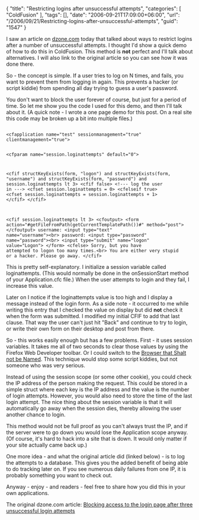 {
	"title": "Restricting logins after unsuccessful attempts",
	"categories": [
		"ColdFusion"
	],
	"tags": [],
	"date": "2006-09-21T17:09:00+06:00",
	"url": "/2006/09/21/Restricting-logins-after-unsuccessful-attempts",
	"guid": "1547"
}

I saw an article on <a href="http://www.dzone.com">dzone.com</a> today that talked about ways to restrict logins after a number of unsuccessful attempts. I thought I'd show a quick demo of how to do this in ColdFusion. This method is <b>not</b> perfect and I'll talk about alternatives. I will also link to the original article so you can see how it was done there.
<!--more-->
So - the concept is simple. If a user tries to log on N times, and fails, you want to prevent them from logging in again. This prevents a hacker (or script kiddie) from spending all day trying to guess a user's password. 

You don't want to block the user forever of course, but just for a period of time. So let me show you the code I used for this demo, and then I'll talk about it. (A quick note - I wrote a one page demo for this post. On a real site this code may be broken up a bit into multiple files.)

<code>
&lt;cfapplication name="test" sessionmanagement="true" clientmanagement="true"&gt;

&lt;cfparam name="session.loginattempts" default="0"&gt;

&lt;cfif structKeyExists(form, "logon") and structKeyExists(form, "username") and structKeyExists(form, "password") and session.loginattempts lt 3&gt;
	&lt;cfif false&gt;
		&lt;!--- log the user in ---&gt;
		&lt;cfset session.loginattempts = 0&gt;
	&lt;cfelseif true&gt;
		&lt;cfset session.loginattempts = session.loginattempts + 1&gt;
	&lt;/cfif&gt;
&lt;/cfif&gt;

&lt;cfif session.loginattempts lt 3&gt;
	&lt;cfoutput&gt;
	&lt;form action="#getFileFromPath(getCurrentTemplatePath())#" method="post"&gt;
	&lt;/cfoutput&gt;
	username: &lt;input type="text" name="username"&gt;&lt;br&gt;
	password: &lt;input type="password" name="password"&gt;&lt;br&gt;
	&lt;input type="submit" name="logon" value="Logon"&gt;
	&lt;/form&gt;
&lt;cfelse&gt;
	Sorry, but you have attempted to logon too many times.&lt;br&gt;
	You are either very stupid or a hacker. Please go away.
&lt;/cfif&gt;
</code>

This is pretty self-explanatory. I initialize a session variable called loginattempts. (This would normally be done in the onSessionStart method of your Application.cfc file.) When the user attempts to login and they fail, I increase this value. 

Later on I notice if the loginattempts value is too high and I display a message instead of the login form. As a side note - it occurred to me while writing this entry that I checked the value on display but did <b>not</b> check it when the form was submitted. I modified my initial CFIF to add that last clause. That way the user can't just hit "Back" and continue to try to login, or write their own form on their desktop and post from there.

So - this works easily enough but has a few problems. First - it uses session variables. It takes me all of two seconds to clear those values by using the Firefox Web Developer toolbar. Or I could switch to the <a href="http://www.microsoft.com/windows/ie/default.mspx">Browser that Shalt not be Named</a>. This technique would stop some script kiddies, but not someone who was very serious.

Instead of using the session scope (or some other cookie), you could check the IP address of the person making the request. This could be stored in a simple struct where each key is the IP address and the value is the number of login attempts. However, you would also need to store the time of the last login attempt. The nice thing about the session variable is that it will automatically go away when the session dies, thereby allowing the user another chance to login. 

This method would not be full proof as you can't always trust the IP, and if the server were to go down you would lose the Application scope anyway. (Of course, it's hard to hack into a site that is down. It would only matter if your site actually came back up.)

One more idea - and what the original article did (linked below) - is to log the attempts to a database. This gives you the added benefit of being able to do tracking later on. If you see numerous daily failures from one IP, it is probably something you want to check out.

Anyway - enjoy - and readers - feel free to share how you did this in your own applications.

The original dzone.com article: <a href="http://www.webcheatsheet.com/php/blocking_system_access.php">Blocking access to the login page after three unsuccessful login attempts</a>